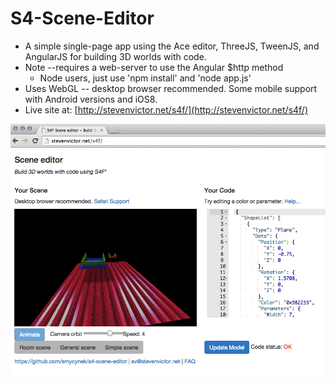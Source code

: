 S4-Scene-Editor
===============

*  A simple single-page app using the Ace editor, ThreeJS, TweenJS, and AngularJS for building 3D worlds with code.
*  Note --requires a web-server to use the Angular $http method
   *   Node users, just use 'npm install' and 'node app.js'
*  Uses WebGL -- desktop browser recommended.  Some mobile support with Android versions and iOS8.
*  Live site at: [http://stevenvictor.net/s4f/](http://stevenvictor.net/s4f/)

![Screen Shot](./s4f_screenshot.png)
